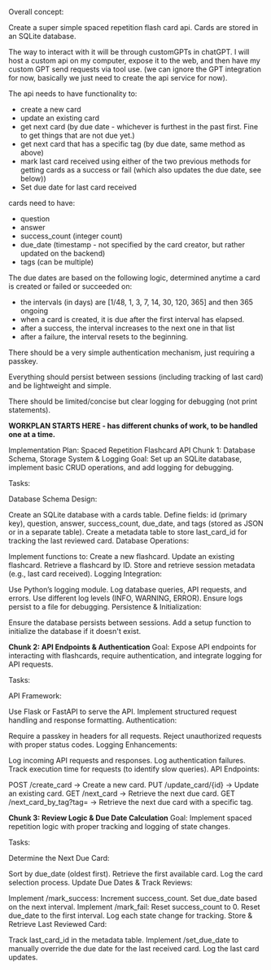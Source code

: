 Overall concept:

Create a super simple spaced repetition flash card api. Cards are stored in an SQLite database.

The way to interact with it will be through customGPTs in chatGPT. I will host a custom api on my computer, expose it to the web, and then have my custom GPT send requests via tool use. (we can ignore the GPT integration for now, basically we just need to create the api service for now).

The api needs to have functionality to:
- create a new card
- update an existing card
- get next card (by due date - whichever is furthest in the past first. Fine to get things that are not due yet.)
- get next card that has a specific tag (by due date, same method as above) 
- mark last card received using either of the two previous methods for getting cards as a success or fail (which also updates the due date, see below))
- Set due date for last card received

cards need to have:
- question
- answer
- success_count (integer count)
- due_date (timestamp - not specified by the card creator, but rather updated on the backend)
- tags (can be multiple)

The due dates are based on the following logic, determined anytime a card is created or failed or succeeded on:
- the intervals (in days) are [1/48, 1, 3, 7, 14, 30, 120, 365] and then 365 ongoing
- when a card is created, it is due after the first interval has elapsed.
- after a success, the interval increases to the next one in that list
- after a failure, the interval resets to the beginning.

There should be a very simple authentication mechanism, just requiring a passkey.

Everything should persist between sessions (including tracking of last card) and be lightweight and simple.

There should be limited/concise but clear logging for debugging (not print statements).

**WORKPLAN STARTS HERE - has different chunks of work, to be handled one at a time.**

Implementation Plan: Spaced Repetition Flashcard API
Chunk 1: Database Schema, Storage System & Logging
Goal: Set up an SQLite database, implement basic CRUD operations, and add logging for debugging.

Tasks:

Database Schema Design:

Create an SQLite database with a cards table.
Define fields: id (primary key), question, answer, success_count, due_date, and tags (stored as JSON or in a separate table).
Create a metadata table to store last_card_id for tracking the last reviewed card.
Database Operations:

Implement functions to:
Create a new flashcard.
Update an existing flashcard.
Retrieve a flashcard by ID.
Store and retrieve session metadata (e.g., last card received).
Logging Integration:

Use Python’s logging module.
Log database queries, API requests, and errors.
Use different log levels (INFO, WARNING, ERROR).
Ensure logs persist to a file for debugging.
Persistence & Initialization:

Ensure the database persists between sessions.
Add a setup function to initialize the database if it doesn't exist.


**Chunk 2: API Endpoints & Authentication**
Goal: Expose API endpoints for interacting with flashcards, require authentication, and integrate logging for API requests.

Tasks:

API Framework:

Use Flask or FastAPI to serve the API.
Implement structured request handling and response formatting.
Authentication:

Require a passkey in headers for all requests.
Reject unauthorized requests with proper status codes.
Logging Enhancements:

Log incoming API requests and responses.
Log authentication failures.
Track execution time for requests (to identify slow queries).
API Endpoints:

POST /create_card → Create a new card.
PUT /update_card/{id} → Update an existing card.
GET /next_card → Retrieve the next due card.
GET /next_card_by_tag?tag=<tag> → Retrieve the next due card with a specific tag.


**Chunk 3: Review Logic & Due Date Calculation**
Goal: Implement spaced repetition logic with proper tracking and logging of state changes.

Tasks:

Determine the Next Due Card:

Sort by due_date (oldest first).
Retrieve the first available card.
Log the card selection process.
Update Due Dates & Track Reviews:

Implement /mark_success:
Increment success_count.
Set due_date based on the next interval.
Implement /mark_fail:
Reset success_count to 0.
Reset due_date to the first interval.
Log each state change for tracking.
Store & Retrieve Last Reviewed Card:

Track last_card_id in the metadata table.
Implement /set_due_date to manually override the due date for the last received card.
Log the last card updates.